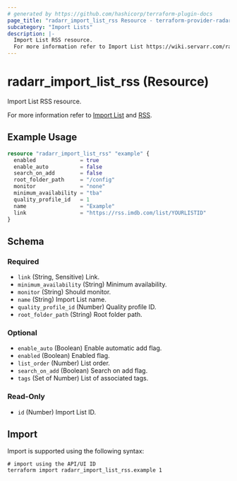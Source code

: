 ```yaml
---
# generated by https://github.com/hashicorp/terraform-plugin-docs
page_title: "radarr_import_list_rss Resource - terraform-provider-radarr"
subcategory: "Import Lists"
description: |-
  Import List RSS resource.
  For more information refer to Import List https://wiki.servarr.com/radarr/settings#import-lists and RSS https://wiki.servarr.com/radarr/supported#rssimport.
---
```


# radarr_import_list_rss (Resource)

<!-- subcategory:Import Lists -->Import List RSS resource.
For more information refer to [Import List](https://wiki.servarr.com/radarr/settings#import-lists) and [RSS](https://wiki.servarr.com/radarr/supported#rssimport).

## Example Usage

```terraform
resource "radarr_import_list_rss" "example" {
  enabled              = true
  enable_auto          = false
  search_on_add        = false
  root_folder_path     = "/config"
  monitor              = "none"
  minimum_availability = "tba"
  quality_profile_id   = 1
  name                 = "Example"
  link                 = "https://rss.imdb.com/list/YOURLISTID"
}
```

<!-- schema generated by tfplugindocs -->
## Schema

### Required

- `link` (String, Sensitive) Link.
- `minimum_availability` (String) Minimum availability.
- `monitor` (String) Should monitor.
- `name` (String) Import List name.
- `quality_profile_id` (Number) Quality profile ID.
- `root_folder_path` (String) Root folder path.

### Optional

- `enable_auto` (Boolean) Enable automatic add flag.
- `enabled` (Boolean) Enabled flag.
- `list_order` (Number) List order.
- `search_on_add` (Boolean) Search on add flag.
- `tags` (Set of Number) List of associated tags.

### Read-Only

- `id` (Number) Import List ID.

## Import

Import is supported using the following syntax:

```shell
# import using the API/UI ID
terraform import radarr_import_list_rss.example 1
```
